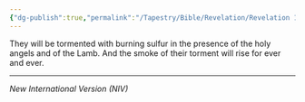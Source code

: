 ```yaml
---
{"dg-publish":true,"permalink":"/Tapestry/Bible/Revelation/Revelation 14_10b-11a/","title":"Revelation 14:10b –11a","hide":true,"tags":["bible-verse","bible-verse"],"dgHomeLink":true,"dgShowLocalGraph":true,"dgEnableSearch":true}
---
```


They will be tormented with burning sulfur in the presence of the holy angels and of the Lamb. And the smoke of their torment will rise for ever and ever. 

---
*New International Version (NIV)*